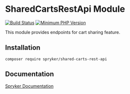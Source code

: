 # SharedCartsRestApi Module
[![Build Status](https://travis-ci.org/spryker/shared-carts-rest-api.svg)](https://travis-ci.org/spryker/shared-carts-rest-api)
[![Minimum PHP Version](https://img.shields.io/badge/php-%3E%3D%207.2-8892BF.svg)](https://php.net/)

This module provides endpoints for cart sharing feature.

## Installation

```
composer require spryker/shared-carts-rest-api
```

## Documentation

[Spryker Documentation](https://documentation.spryker.com/module_guide/overview.htm)
